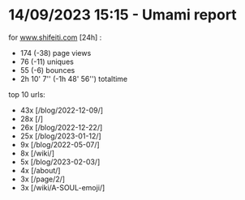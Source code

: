 # 14/09/2023 15:15 - Umami report
for www.shifeiti.com [24h] :

 - 174 (-38) page views
 - 76 (-11) uniques
 - 55 (-6) bounces
 - 2h 10' 7'' (-1h 48' 56'') totaltime


top 10 urls:
 - 43x [/blog/2022-12-09/]
 - 28x [/]
 - 26x [/blog/2022-12-22/]
 - 25x [/blog/2023-01-12/]
 - 9x [/blog/2022-05-07/]
 - 8x [/wiki/]
 - 5x [/blog/2023-02-03/]
 - 4x [/about/]
 - 3x [/page/2/]
 - 3x [/wiki/A-SOUL-emoji/]


